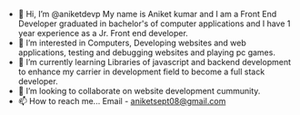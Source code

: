 - 👋 Hi, I’m @aniketdevp My name is Aniket kumar and I am a Front End Developer graduated in bachelor's of computer applications and I have 1 year experience as a Jr. Front end developer.
- 👀 I’m interested in Computers, Developing websites and web applications, testing and debugging websites and playing pc games.
- 🌱 I’m currently learning Libraries of javascript and backend development to enhance my carrier in development field to become a full stack developer.
- 💞️ I’m looking to collaborate on website development cummunity.
- 📫 How to reach me...  Email - aniketsept08@gmail.com

  
<!---
aniketdevp/aniketdevp is a ✨ special ✨ repository because its `README.md` (this file) appears on your GitHub profile.
You can click the Preview link to take a look at your changes.
--->
